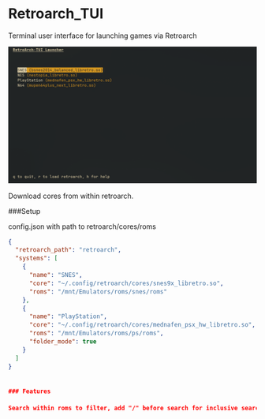 # Retroarch_TUI
Terminal user interface for launching games via Retroarch

![Retroarch_TUI](https://github.com/jhkeller/retroarch_tui/blob/main/screenshots/retroarch_tui_screenshot.png?raw=true)

Download cores from within retroarch.

###Setup 

config.json with path to retroarch/cores/roms

```json
{
  "retroarch_path": "retroarch",
  "systems": [
    {
      "name": "SNES",
      "core": "~/.config/retroarch/cores/snes9x_libretro.so",
      "roms": "/mnt/Emulators/roms/snes/roms"
    },
    {
      "name": "PlayStation",
      "core": "~/.config/retroarch/cores/mednafen_psx_hw_libretro.so",
      "roms": "/mnt/Emulators/roms/ps/roms",
      "folder_mode": true
    }
  ]
}


### Features

Search within roms to filter, add "/" before search for inclusive search.

